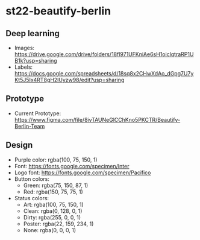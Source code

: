 # st22-beautify-berlin

## Deep learning
- Images: https://drive.google.com/drive/folders/18fl971UFKniAe6sH1oiclqtraRP1UB1k?usp=sharing
- Labels: https://docs.google.com/spreadsheets/d/18sq8x2CHwXdAo_dGpg7U7yKt5J5Ix4RT8gH2lUyzw98/edit?usp=sharing
## Prototype
- Current Prototype: https://www.figma.com/file/8ivTAUNeGlCChKno5PKCTR/Beautify-Berlin-Team
## Design
  - Purple color: rgba(100, 75, 150, 1)
  - Font: https://fonts.google.com/specimen/Inter
  - Logo font: https://fonts.google.com/specimen/Pacifico
  - Button colors:
    - Green: rgba(75, 150, 87, 1)
    - Red: rgba(150, 75, 75, 1)
  - Status colors:
    - Art: rgba(100, 75, 150, 1)
    - Clean: rgba(0, 128, 0, 1)
    - Dirty: rgba(255, 0, 0, 1)
    - Poster: rgba(22, 159, 234, 1)
    - None: rgba(0, 0, 0, 1)
